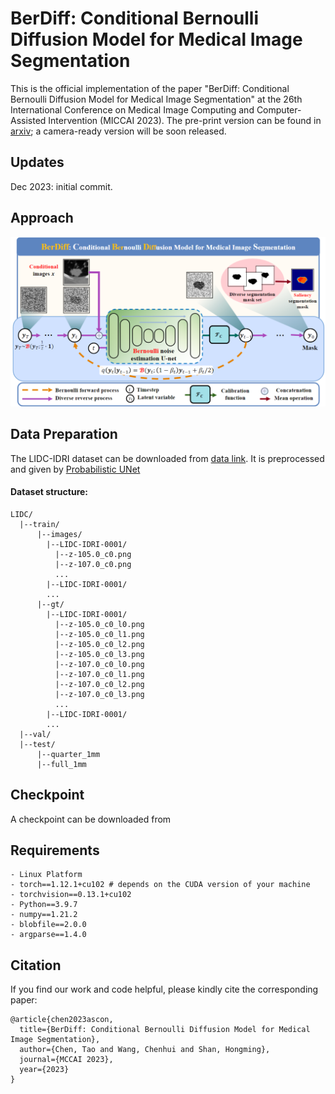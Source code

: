 # BerDiff: Conditional Bernoulli Diffusion Model for Medical Image Segmentation
This is the official implementation of the paper "BerDiff: Conditional Bernoulli Diffusion Model for Medical Image Segmentation" at the 26th International Conference on Medical Image Computing and Computer-Assisted Intervention (MICCAI 2023). The pre-print version can be found in [arxiv](https://arxiv.org/abs/2304.04429); a camera-ready version will be soon released.

## Updates
Dec 2023: initial commit.  

## Approach
![](figs/berdiff.png)

## Data Preparation
The LIDC-IDRI dataset can be downloaded from [data link](https://pantheon.corp.google.com/storage/browser/hpunet-data/lidc_crops). It is preprocessed and given by [Probabilistic UNet](https://github.com/SimonKohl/probabilistic_unet)

#### Dataset structure:
```
LIDC/
  |--train/
      |--images/
        |--LIDC-IDRI-0001/
          |--z-105.0_c0.png
          |--z-107.0_c0.png
          ...
        |--LIDC-IDRI-0001/
        ...
      |--gt/
        |--LIDC-IDRI-0001/
          |--z-105.0_c0_l0.png
          |--z-105.0_c0_l1.png
          |--z-105.0_c0_l2.png
          |--z-105.0_c0_l3.png
          |--z-107.0_c0_l0.png
          |--z-107.0_c0_l1.png
          |--z-107.0_c0_l2.png
          |--z-107.0_c0_l3.png
          ...
        |--LIDC-IDRI-0001/
        ...
  |--val/
  |--test/
      |--quarter_1mm
      |--full_1mm
```

## Checkpoint
A checkpoint can be downloaded from 

## Requirements
```
- Linux Platform
- torch==1.12.1+cu102 # depends on the CUDA version of your machine
- torchvision==0.13.1+cu102
- Python==3.9.7
- numpy==1.21.2
- blobfile==2.0.0
- argparse==1.4.0
```

## Citation
If you find our work and code helpful, please kindly cite the corresponding paper:
```
@article{chen2023ascon,
  title={BerDiff: Conditional Bernoulli Diffusion Model for Medical Image Segmentation},
  author={Chen, Tao and Wang, Chenhui and Shan, Hongming},
  journal={MCCAI 2023},
  year={2023}
}
```
